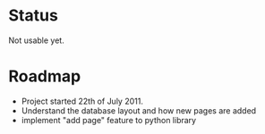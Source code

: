 # Status #

Not usable yet.

# Roadmap #

  * Project started 22th of July 2011.
  * Understand the database layout and how new pages are added
  * implement "add page" feature to python library